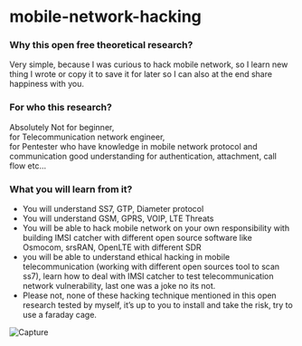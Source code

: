 # mobile-network-hacking

### Why this open free theoretical research? 
Very simple, because I was curious to hack mobile network, so I learn new thing I wrote or copy it to save it for later so I can also at the end share happiness with you. 

### For  who  this  research?  
Absolutely  Not  for  beginner,  
for  Telecommunication  network  engineer,  
for  Pentester  who  have knowledge  in  mobile  network  protocol  and  communication  good  understanding  for  authentication,  attachment,  call  flow etc... 

### What you will learn from it?  
- You will understand SS7, GTP, Diameter protocol 
- You will understand GSM, GPRS, VOIP, LTE Threats 
- You will be able to hack mobile network on your own responsibility with building IMSI catcher with different open source 
software like Osmocom, srsRAN, OpenLTE with different SDR 
- you will be able to understand ethical hacking in mobile telecommunication (working with different open sources tool to 
scan ss7), learn how to deal with IMSI catcher to test telecommunication network vulnerability, last one was a joke no 
its not.
- Please not, none of these hacking technique mentioned in this open research tested by myself, it’s up to you to install and take 
the risk, try to use a faraday cage.


![Capture](https://user-images.githubusercontent.com/26716241/144727584-1d5720d8-604b-483d-ab45-7f2517465d3d.PNG)
